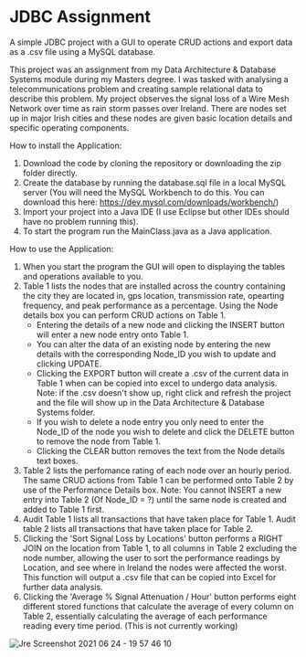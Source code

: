 # JDBC Assignment
A simple JDBC project with a GUI to operate CRUD actions and export data as a .csv file using a MySQL database. 

This project was an assignment from my Data Architecture & Database Systems module during my Masters degree. I was tasked with analysing a telecommunications problem and creating sample relational data to describe this problem. My project observes the signal loss of a Wire Mesh Network over time as rain storm passes over Ireland. There are nodes set up in major Irish cities and these nodes are given basic location details and specific operating components.

How to install the Application:
1. Download the code by cloning the repository or downloading the zip folder directly.
2. Create the database by running the database.sql file in a local MySQL server (You will need the MySQL Workbench to do this. You can download this here: https://dev.mysql.com/downloads/workbench/)
3. Import your project into a Java IDE (I use Eclipse but other IDEs should have no problem running this).
4. To start the program run the MainClass.java as a Java application.

How to use the Application:
1. When you start the program the GUI will open to displaying the tables and operations available to you.
2. Table 1 lists the nodes that are installed across the country containing the city they are located in, gps location, transmission rate, opearting frequency, and peak performance as a percentage. Using the Node details box you can perform CRUD actions on Table 1. 
    - Entering the details of a new node and clicking the INSERT button will enter a new node entry onto Table 1. 
    - You can alter the data of an existing node by entering the new details with the corresponding Node_ID you wish to update and clicking UPDATE. 
    - Clicking the EXPORT button will create a .csv of the current data in Table 1 when can be copied into excel to undergo data analysis. Note: if the .csv doesn't show up, right click and refresh the project and the file will show up in the Data Architecture & Database Systems folder. 
    - If you wish to delete a node entry you only need to enter the Node_ID of the node you wish to delete and click the DELETE button to remove the node from Table 1.
    - Clicking the CLEAR button removes the text from the Node details text boxes.
3. Table 2 lists the perfomance rating of each node over an hourly period. The same CRUD actions from Table 1 can be performed onto Table 2 by use of the Performance Details box. Note: You cannot INSERT a new entry into Table 2 (Of Node_ID = ?) until the same node is created and added to Table 1 first. 
4. Audit Table 1 lists all transactions that have taken place for Table 1. Audit table 2 lists all transactions that have taken place for Table 2.
5. Clicking the 'Sort Signal Loss by Locations' button performs a RIGHT JOIN on the location from Table 1, to all columns in Table 2 excluding the node number, allowing the user to sort the performance readings by Location, and see where in Ireland the nodes were affected the worst. This function will output a .csv file that can be copied into Excel for further data analysis.
6. Clicking the 'Average % Signal Attenuation / Hour' button performs eight different stored functions that calculate the average of every column on Table 2, essentially calculating the average of each performance reading every time period. (This is not currently working)

![Jre Screenshot 2021 06 24 - 19 57 46 10](https://user-images.githubusercontent.com/68013944/123317942-88787000-d526-11eb-87f4-028adf4cb2f5.png)


